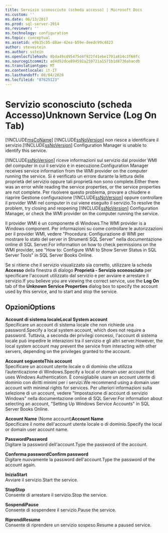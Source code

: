```yaml
---
title: Servizio sconosciuto (scheda accesso) | Microsoft Docs
ms.custom: ''
ms.date: 06/13/2017
ms.prod: sql-server-2014
ms.reviewer: ''
ms.technology: configuration
ms.topic: conceptual
ms.assetid: e9b35cb5-d8ae-42ea-b59e-deedc99c4823
author: stevestein
ms.author: sstein
ms.openlocfilehash: 0bda49cd95475d4f922f41ebe1701a814c3f60fc
ms.sourcegitcommit: ad4d92dce894592a259721a1571b1d8736abacdb
ms.translationtype: MT
ms.contentlocale: it-IT
ms.lasthandoff: 08/04/2020
ms.locfileid: "87625123"
---
```

# <a name="unknown-service-log-on-tab"></a><span data-ttu-id="83b18-102">Servizio sconosciuto (scheda Accesso)</span><span class="sxs-lookup"><span data-stu-id="83b18-102">Unknown Service (Log On Tab)</span></span>
  [!INCLUDE[msCoName](../../includes/msconame-md.md)] <span data-ttu-id="83b18-103">[!INCLUDE[ssNoVersion](../../includes/ssnoversion-md.md)] non riesce a identificare il servizio.</span><span class="sxs-lookup"><span data-stu-id="83b18-103">[!INCLUDE[ssNoVersion](../../includes/ssnoversion-md.md)] Configuration Manager is unable to identify this service.</span></span>  
  
 [!INCLUDE[ssNoVersion](../../includes/ssnoversion-md.md)] <span data-ttu-id="83b18-104">riceve informazioni sul servizio dal provider WMI del computer in cui il servizio è in esecuzione.</span><span class="sxs-lookup"><span data-stu-id="83b18-104">Configuration Manager receives service information from the WMI provider on the computer running the service.</span></span> <span data-ttu-id="83b18-105">Si è verificato un errore durante la lettura delle proprietà del servizio oppure tali proprietà non sono complete.</span><span class="sxs-lookup"><span data-stu-id="83b18-105">Either there was an error while reading the service properties, or the service properties are not complete.</span></span> <span data-ttu-id="83b18-106">Per risolvere questo problema, provare a chiudere e riaprire Gestione configurazione [!INCLUDE[ssNoVersion](../../includes/ssnoversion-md.md)] oppure controllare il provider WMI nel computer in cui viene eseguito il servizio.</span><span class="sxs-lookup"><span data-stu-id="83b18-106">To resolve the problem, try closing and reopening [!INCLUDE[ssNoVersion](../../includes/ssnoversion-md.md)] Configuration Manager, or check the WMI provider on the computer running the service.</span></span>  
  
 <span data-ttu-id="83b18-107">Il provider WMI è un componente di Windows.</span><span class="sxs-lookup"><span data-stu-id="83b18-107">The WMI provider is a Windows component.</span></span> <span data-ttu-id="83b18-108">Per informazioni su come controllare le autorizzazioni per il provider WMI, vedere "Procedura: Configurazione di WMI per mostrare lo stato del server in Strumenti SQL Server" nella documentazione online di SQL Server.</span><span class="sxs-lookup"><span data-stu-id="83b18-108">For information on how to check permissions on the WMI provider, see "How to: Configure WMI to Show Server Status in SQL Server Tools" in SQL Server Books Online.</span></span>  
  
 <span data-ttu-id="83b18-109">Se si ritiene che il servizio visualizzato sia corretto, utilizzare la scheda **Accesso** della finestra di dialogo **Proprietà - Servizio sconosciuto** per specificare l'account utilizzato dal servizio e per avviare e arrestare il servizio.</span><span class="sxs-lookup"><span data-stu-id="83b18-109">If you believe you are viewing the correct service, use the **Log On** tab of the **Unknown Service Properties** dialog box to specify the account used by this service, and to start and stop the service.</span></span>  
  
## <a name="options"></a><span data-ttu-id="83b18-110">Opzioni</span><span class="sxs-lookup"><span data-stu-id="83b18-110">Options</span></span>  
 <span data-ttu-id="83b18-111">**Account di sistema locale**</span><span class="sxs-lookup"><span data-stu-id="83b18-111">**Local System account**</span></span>  
 <span data-ttu-id="83b18-112">Specificare un account di sistema locale che non richiede una password.</span><span class="sxs-lookup"><span data-stu-id="83b18-112">Specify a local system account, which does not require a password.</span></span> <span data-ttu-id="83b18-113">Tuttavia, a seconda dei privilegi concessi, l'account di sistema locale può impedire le interazioni tra il servizio e gli altri server.</span><span class="sxs-lookup"><span data-stu-id="83b18-113">However, the local system account may prevent the service from interacting with other servers, depending on the privileges granted to the account.</span></span>  
  
 <span data-ttu-id="83b18-114">**Account seguente**</span><span class="sxs-lookup"><span data-stu-id="83b18-114">**This account**</span></span>  
 <span data-ttu-id="83b18-115">Specificare un account utente locale o di dominio che utilizza l’autenticazione di Windows.</span><span class="sxs-lookup"><span data-stu-id="83b18-115">Specify a local or domain user account that uses Windows Authentication.</span></span> <span data-ttu-id="83b18-116">È consigliabile usare un account utente di dominio con diritti minimi per i servizi.</span><span class="sxs-lookup"><span data-stu-id="83b18-116">We recommend using a domain user account with minimal rights for services.</span></span> <span data-ttu-id="83b18-117">Per ulteriori informazioni sulla selezione di un account, vedere "Impostazione di account di servizio Windows" nella documentazione online di SQL Server.</span><span class="sxs-lookup"><span data-stu-id="83b18-117">For information about selecting an account, "Setting Up Windows Service Accounts" in SQL Server Books Online.</span></span>  
  
 <span data-ttu-id="83b18-118">**Account Name** (Nome account)</span><span class="sxs-lookup"><span data-stu-id="83b18-118">**Account Name**</span></span>  
 <span data-ttu-id="83b18-119">Specificare il nome dell'account utente locale o di dominio.</span><span class="sxs-lookup"><span data-stu-id="83b18-119">Specify the local or domain user account name.</span></span>  
  
 <span data-ttu-id="83b18-120">**Password**</span><span class="sxs-lookup"><span data-stu-id="83b18-120">**Password**</span></span>  
 <span data-ttu-id="83b18-121">Digitare la password dell'account.</span><span class="sxs-lookup"><span data-stu-id="83b18-121">Type the password of the account.</span></span>  
  
 <span data-ttu-id="83b18-122">**Conferma password**</span><span class="sxs-lookup"><span data-stu-id="83b18-122">**Confirm password**</span></span>  
 <span data-ttu-id="83b18-123">Digitare nuovamente la password dell'account.</span><span class="sxs-lookup"><span data-stu-id="83b18-123">Type the password of the account again.</span></span>  
  
 <span data-ttu-id="83b18-124">**Inizia**</span><span class="sxs-lookup"><span data-stu-id="83b18-124">**Start**</span></span>  
 <span data-ttu-id="83b18-125">Avviare il servizio.</span><span class="sxs-lookup"><span data-stu-id="83b18-125">Start the service.</span></span>  
  
 <span data-ttu-id="83b18-126">**Stop**</span><span class="sxs-lookup"><span data-stu-id="83b18-126">**Stop**</span></span>  
 <span data-ttu-id="83b18-127">Consente di arrestare il servizio.</span><span class="sxs-lookup"><span data-stu-id="83b18-127">Stop the service.</span></span>  
  
 <span data-ttu-id="83b18-128">**Sospendi**</span><span class="sxs-lookup"><span data-stu-id="83b18-128">**Pause**</span></span>  
 <span data-ttu-id="83b18-129">Consente di sospendere il servizio.</span><span class="sxs-lookup"><span data-stu-id="83b18-129">Pause the service.</span></span>  
  
 <span data-ttu-id="83b18-130">**Riprendi**</span><span class="sxs-lookup"><span data-stu-id="83b18-130">**Resume**</span></span>  
 <span data-ttu-id="83b18-131">Consente di riprendere un servizio sospeso.</span><span class="sxs-lookup"><span data-stu-id="83b18-131">Resume a paused service.</span></span>  
  
  
